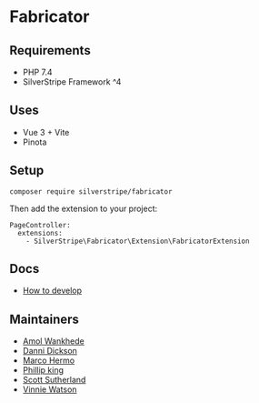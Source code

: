 # Fabricator

## Requirements
- PHP 7.4
- SilverStripe Framework ^4

## Uses
 - Vue 3 + Vite
 - Pinota

## Setup

`composer require silverstripe/fabricator`

Then add the extension to your project:
```
PageController:
  extensions:
    - SilverStripe\Fabricator\Extension\FabricatorExtension
```

## Docs
 - [How to develop](docs/how-to-develop-locally.md)

## Maintainers
* [Amol Wankhede](https://github.com/amolswnz)
* [Danni Dickson](https://github.com/dannidickson)
* [Marco Hermo](https://github.com/ssmarco)
* [Phillip king](https://github.com/HeyImPhil)
* [Scott Sutherland](https://github.com/scott-nz)
* [Vinnie Watson](https://github.com/vinstah)
